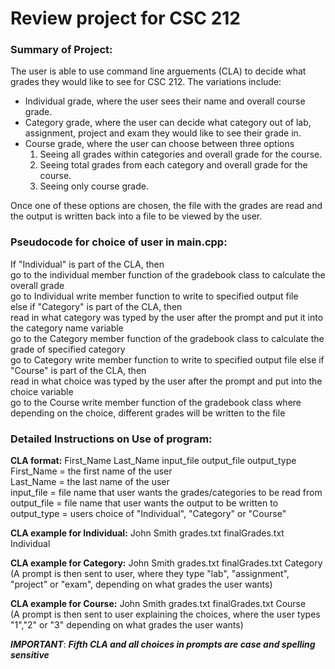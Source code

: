 # Review project for CSC 212

### Summary of Project:

The user is able to use command line arguements (CLA) to decide what grades they would like to see for CSC 212. The variations include:

- Individual grade, where the user sees their name and overall course grade.
- Category grade, where the user can decide what category out of lab, assignment, project and exam they would like to see their grade in.
- Course grade, where the user can choose between three options
  1. Seeing all grades within categories and overall grade for the course.
  2. Seeing total grades from each category and overall grade for the course.
  3. Seeing only course grade.

Once one of these options are chosen, the file with the grades are read and the output is written back into a file to be viewed by the user.


### Pseudocode for choice of user in main.cpp:

  If "Individual" is part of the CLA, then  
      go to the individual member function of the gradebook class to calculate the overall grade  
      go to Individual write member function to write to specified output file  
  else if "Category" is part of the CLA, then  
      read in what category was typed by the user after the prompt and put it into the category name variable  
      go to the Category member function of the gradebook class to calculate the grade of specified category  
      go to Category write member function to write to specified output file
  else if "Course" is part of the CLA, then  
      read in what choice was typed by the user after the prompt and put into the choice variable  
      go to the Course write member function of the gradebook class where depending on the choice, different grades will be written to the file  
      
      
### Detailed Instructions on Use of program:

  **CLA format:**   First_Name Last_Name input_file output_file output_type  
        First_Name = the first name of the user  
        Last_Name = the last name of the user  
        input_file = file name that user wants the grades/categories to be read from  
        output_file = file name that user wants the output to be written to  
        output_type = users choice of "Individual", "Category" or "Course"  
        
  **CLA example for Individual:**   John Smith grades.txt finalGrades.txt Individual
  
  **CLA example for Category:**     John Smith grades.txt finalGrades.txt Category    
  (A prompt is then sent to user, where they type "lab", "assignment", "project" or "exam", depending on what grades the user wants)
  
  **CLA example for Course:**       John Smith grades.txt finalGrades.txt Course      
  (A prompt is then sent to user explaining the choices, where the user types "1","2" or "3" depending on what grades the user wants)
  
  
  **_IMPORTANT_**: ***Fifth CLA and all choices in prompts are case and spelling sensitive***
  
              
          

